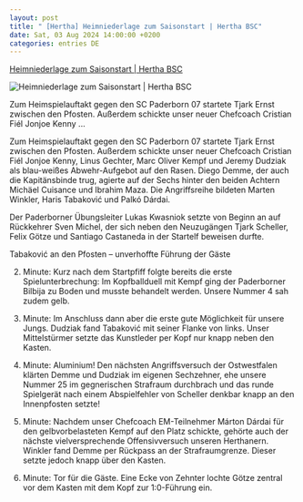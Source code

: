 ```yaml
---
layout: post
title: " [Hertha] Heimniederlage zum Saisonstart | Hertha BSC"
date: Sat, 03 Aug 2024 14:00:00 +0200
categories: entries DE
---
```

[Heimniederlage zum Saisonstart | Hertha BSC](https://www.herthabsc.com/de/nachrichten/2024/08/spielbericht-bscscp-2425)

![Heimniederlage zum Saisonstart | Hertha BSC](https://content.herthabsc.com/site/binaries/_bsc_1722688823168/content/gallery/citypress_bscscp-2425_04.jpg)

Zum Heimspielauftakt gegen den SC Paderborn 07 startete Tjark Ernst zwischen den Pfosten. Außerdem schickte unser neuer Chefcoach Cristian Fiél Jonjoe Kenny ...

Zum Heimspielauftakt gegen den SC Paderborn 07 startete Tjark Ernst zwischen den Pfosten. Außerdem schickte unser neuer Chefcoach Cristian Fiél Jonjoe Kenny, Linus Gechter, Marc Oliver Kempf und Jeremy Dudziak als blau-weißes Abwehr-Aufgebot auf den Rasen. Diego Demme, der auch die Kapitänsbinde trug, agierte auf der Sechs hinter den beiden Achtern Michäel Cuisance und Ibrahim Maza. Die Angriffsreihe bildeten Marten Winkler, Haris Tabaković und Palkó Dárdai.

Der Paderborner Übungsleiter Lukas Kwasniok setzte von Beginn an auf Rückkehrer Sven Michel, der sich neben den Neuzugängen Tjark Scheller, Felix Götze und Santiago Castaneda in der Startelf beweisen durfte.

Tabaković an den Pfosten – unverhoffte Führung der Gäste

2. Minute: Kurz nach dem Startpfiff folgte bereits die erste Spielunterbrechung: Im Kopfballduell mit Kempf ging der Paderborner Bilbija zu Boden und musste behandelt werden. Unsere Nummer 4 sah zudem gelb.

8. Minute: Im Anschluss dann aber die erste gute Möglichkeit für unsere Jungs. Dudziak fand Tabaković mit seiner Flanke von links. Unser Mittelstürmer setzte das Kunstleder per Kopf nur knapp neben den Kasten.

25. Minute: Aluminium! Den nächsten Angriffsversuch der Ostwestfalen klärten Demme und Dudziak im eigenen Sechzehner, ehe unsere Nummer 25 im gegnerischen Strafraum durchbrach und das runde Spielgerät nach einem Abspielfehler von Scheller denkbar knapp an den Innenpfosten setzte!

35. Minute: Nachdem unser Chefcoach EM-Teilnehmer Márton Dárdai für den gelbvorbelasteten Kempf auf den Platz schickte, gehörte auch der nächste vielversprechende Offensivversuch unseren Herthanern. Winkler fand Demme per Rückpass an der Strafraumgrenze. Dieser setzte jedoch knapp über den Kasten.

42. Minute: Tor für die Gäste. Eine Ecke von Zehnter lochte Götze zentral vor dem Kasten mit dem Kopf zur 1:0-Führung ein.

